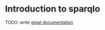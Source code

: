 # Introduction to sparqlo

TODO: write [great documentation](http://jacobian.org/writing/what-to-write/)
